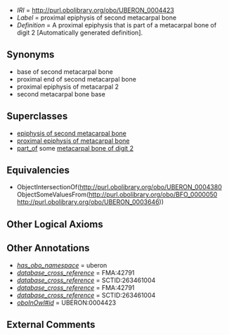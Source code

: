  * *IRI* = http://purl.obolibrary.org/obo/UBERON_0004423
 * *Label* = proximal epiphysis of second metacarpal bone
 * *Definition* = A proximal epiphysis that is part of a metacarpal bone of digit 2 [Automatically generated definition].

## Synonyms

 * base of second metacarpal bone
 * proximal end of second metacarpal bone
 * proximal epiphysis of metacarpal 2
 * second metacarpal bone base

## Superclasses

 * [epiphysis of second metacarpal bone](../../UBERON/92/UBERON_0004392.md)
 * [proximal epiphysis of metacarpal bone](../../UBERON/16/UBERON_0004416.md)
 * [part_of](../../BFO/50/BFO_0000050.md) some [metacarpal bone of digit 2](../../UBERON/46/UBERON_0003646.md)

## Equivalencies

 * ObjectIntersectionOf(<http://purl.obolibrary.org/obo/UBERON_0004380> ObjectSomeValuesFrom(<http://purl.obolibrary.org/obo/BFO_0000050> <http://purl.obolibrary.org/obo/UBERON_0003646>))

## Other Logical Axioms


## Other Annotations

 * *[has_obo_namespace](../../ce/oboInOwl#hasOBONamespace.md)* = uberon
 * *[database_cross_reference](../../ef/oboInOwl#hasDbXref.md)* = FMA:42791
 * *[database_cross_reference](../../ef/oboInOwl#hasDbXref.md)* = SCTID:263461004
 * *[database_cross_reference](../../ef/oboInOwl#hasDbXref.md)* = FMA:42791
 * *[database_cross_reference](../../ef/oboInOwl#hasDbXref.md)* = SCTID:263461004
 * *[oboInOwl#id](../../id/oboInOwl#id.md)* = UBERON:0004423

## External Comments

